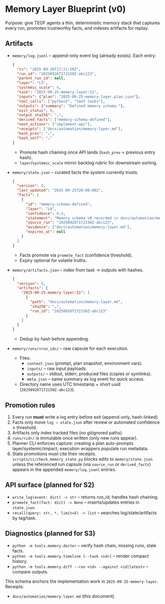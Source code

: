 # Memory Layer Blueprint (v0)

Purpose: give TEOF agents a thin, deterministic memory stack that captures
every run, promotes trustworthy facts, and indexes artifacts for replay.

## Artifacts

- `memory/log.jsonl` – append-only event log (already exists). Each entry:
  ```json
  {
    "ts": "2025-09-26T17:21:50Z",
    "run_id": "20250926T172150Z-abc123",
    "parent_run_id": null,
    "layer": "L5",
    "systemic_scale": 4,
    "task": "2025-09-25-memory-layer:S1",
    "inputs": {"plan": "2025-09-25-memory-layer.plan.json"},
    "tool_calls": ["python3", "teof tasks"],
    "outputs": {"summary": "Defined memory schema."},
    "exit_status": 0,
    "output_sha256": "…",
    "derived_facts": ["memory-schema-defined"],
    "next_actions": ["implement-api"],
    "receipts": ["docs/automation/memory-layer.md"],
    "hash_prev": "…",
    "hash_self": "…"
  }
  ```
  - Promote hash chaining once API lands (`hash_prev` = previous entry hash).
  - `layer`/`systemic_scale` mirror backlog rubric for downstream sorting.

- `memory/state.json` – curated facts the system currently trusts.
  ```json
  {
    "version": 0,
    "last_updated": "2025-09-25T20:00:00Z",
    "facts": [
      {
        "id": "memory-schema-defined",
        "layer": "L4",
        "confidence": 0.9,
        "statement": "Memory schema v0 recorded in docs/automation/memory-layer.md",
        "source_run": "20250926T172150Z-abc123",
        "evidence": ["docs/automation/memory-layer.md"],
        "expires_at": null
      }
    ]
  }
  ```
  - Facts promote via `promote_fact` (confidence threshold).
  - Expiry optional for volatile truths.

- `memory/artifacts.json` – index from task → outputs with hashes.
  ```json
  {
    "version": 0,
    "artifacts": {
      "2025-09-25-memory-layer:S1": [
        {
          "path": "docs/automation/memory-layer.md",
          "sha256": "…",
          "run_id": "20250926T172150Z-abc123"
        }
      ]
    }
  }
  ```
  - Dedup by hash before appending.

- `memory/runs/<run_id>/` – raw capsule for each execution.
  - Files:
    - `context.json` (prompt, plan snapshot, environment vars).
    - `inputs/` – raw input payloads.
    - `outputs/` – stdout, stderr, produced files (copies or symlinks).
    - `meta.json` – same summary as log event for quick access.
  - Directory name uses UTC timestamp + short uuid (`20250926T172150Z-abc123`).

## Promotion rules

1. Every run **must** write a log entry before exit (append-only, hash-linked).
2. Facts only move `log → state.json` after review or automated confidence ≥ threshold.
3. Artifacts only index tracked files (no gitignored paths).
4. `runs/<id>/` is immutable once written (only new runs appear).
5. Planner CLI enforces capture: creating a plan auto-prompts layer/systemic/impact; execution wrappers populate run metadata.
6. State promotions must cite their receipts. `scripts/ci/check_memory_state.py` blocks edits to `memory/state.json` unless the referenced run capsule (via `source_run` or `derived_facts`) appears in the appended `memory/log.jsonl` entries.

## API surface (planned for S2)

- `write_log(event: dict) -> str` – returns run_id; handles hash chaining.
- `promote_fact(fact: dict) -> None` – inserts/updates entries in `state.json`.
- `recall(query: str, *, limit=5) -> list` – searches log/state/artifacts by tag/task.

## Diagnostics (planned for S3)

- `python -m tools.memory.doctor` – verify hash chain, missing runs, stale facts.
- `python -m tools.memory.timeline [--task <id>]` – render compact history.
- `python -m tools.memory.diff --run <id> --against <id|latest>` – compare outputs.

This schema anchors the implementation work in `2025-09-25-memory-layer`. Receipts:
- `docs/automation/memory-layer.md` (this document).
